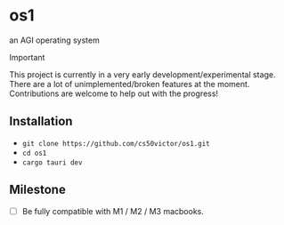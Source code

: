 # os1
an AGI operating system

> [!IMPORTANT]
> This project is currently in a very early development/experimental stage. There are a lot of unimplemented/broken features at the moment. Contributions are welcome to help out with the progress!

## Installation

- `git clone https://github.com/cs50victor/os1.git`
- `cd os1`
- `cargo tauri dev`

## Milestone

- [ ] Be fully compatible with M1 / M2 / M3 macbooks.



